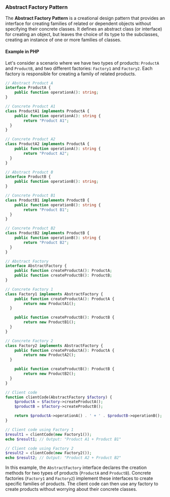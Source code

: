### Abstract Factory Pattern

The **Abstract Factory Pattern** is a creational design pattern that provides an interface for creating families of related or dependent objects without specifying their concrete classes. It defines an abstract class (or interface) for creating an object, but leaves the choice of its type to the subclasses, creating an instance of one or more families of classes.

#### Example in PHP

Let's consider a scenario where we have two types of products: `ProductA` and `ProductB`, and two different factories: `Factory1` and `Factory2`. Each factory is responsible for creating a family of related products.

```php
// Abstract Product A
interface ProductA {
    public function operationA(): string;
}

// Concrete Product A1
class ProductA1 implements ProductA {
    public function operationA(): string {
        return "Product A1";
  }
}

// Concrete Product A2
class ProductA2 implements ProductA {
    public function operationA(): string {
        return "Product A2";
  }
}

// Abstract Product B
interface ProductB {
    public function operationB(): string;
}

// Concrete Product B1
class ProductB1 implements ProductB {
    public function operationB(): string {
        return "Product B1";
  }
}

// Concrete Product B2
class ProductB2 implements ProductB {
    public function operationB(): string {
        return "Product B2";
  }
}

// Abstract Factory
interface AbstractFactory {
    public function createProductA(): ProductA;
    public function createProductB(): ProductB;
}

// Concrete Factory 1
class Factory1 implements AbstractFactory {
    public function createProductA(): ProductA {
        return new ProductA1();
  }

    public function createProductB(): ProductB {
        return new ProductB1();
  }
}

// Concrete Factory 2
class Factory2 implements AbstractFactory {
    public function createProductA(): ProductA {
        return new ProductA2();
  }

    public function createProductB(): ProductB {
        return new ProductB2();
  }
}

// Client code
function clientCode(AbstractFactory $factory) {
    $productA = $factory->createProductA();
    $productB = $factory->createProductB();

    return $productA->operationA() . ' + ' . $productB->operationB();
}

// Client code using Factory 1
$result1 = clientCode(new Factory1());
echo $result1; // Output: "Product A1 + Product B1"

// Client code using Factory 2
$result2 = clientCode(new Factory2());
echo $result2; // Output: "Product A2 + Product B2"
```

In this example, the `AbstractFactory` interface declares the creation methods for two types of products (`ProductA` and `ProductB`). Concrete factories (`Factory1` and `Factory2`) implement these interfaces to create specific families of products. The client code can then use any factory to create products without worrying about their concrete classes.